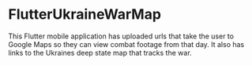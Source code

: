 # FlutterUkraineWarMap

This Flutter mobile application has uploaded urls that take the user to Google Maps so they can view combat footage from that day.
It also has links to the Ukraines deep state map that tracks the war.
